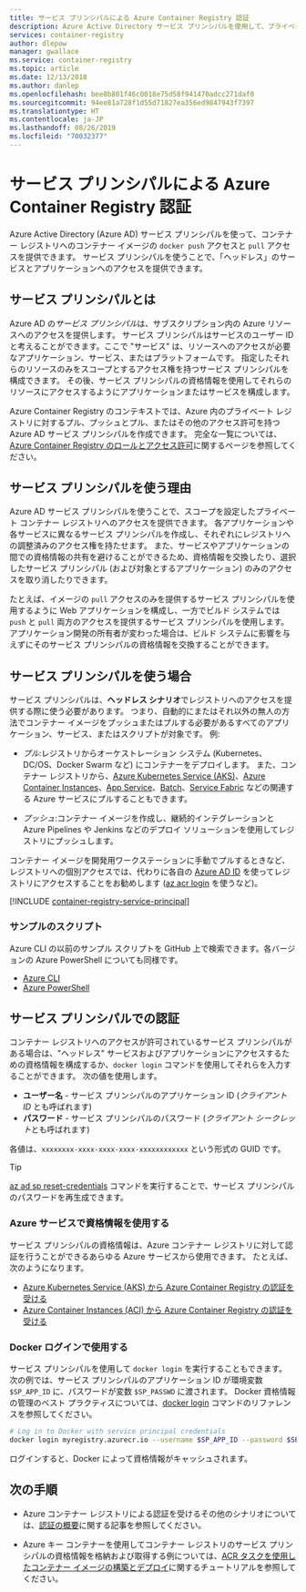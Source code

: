 ```yaml
---
title: サービス プリンシパルによる Azure Container Registry 認証
description: Azure Active Directory サービス プリンシパルを使用して、プライベート コンテナー レジストリ内のイメージへのアクセスを提供します。
services: container-registry
author: dlepow
manager: gwallace
ms.service: container-registry
ms.topic: article
ms.date: 12/13/2018
ms.author: danlep
ms.openlocfilehash: bee8b801f46c0018e75d58f941470adcc271daf0
ms.sourcegitcommit: 94ee81a728f1d55d71827ea356ed9847943f7397
ms.translationtype: HT
ms.contentlocale: ja-JP
ms.lasthandoff: 08/26/2019
ms.locfileid: "70032377"
---
```

# <a name="azure-container-registry-authentication-with-service-principals"></a>サービス プリンシパルによる Azure Container Registry 認証

Azure Active Directory (Azure AD) サービス プリンシパルを使って、コンテナー レジストリへのコンテナー イメージの `docker push` アクセスと `pull` アクセスを提供できます。 サービス プリンシパルを使うことで、「ヘッドレス」のサービスとアプリケーションへのアクセスを提供できます。

## <a name="what-is-a-service-principal"></a>サービス プリンシパルとは

Azure AD の*サービス プリンシパル*は、サブスクリプション内の Azure リソースへのアクセスを提供します。 サービス プリンシパルはサービスのユーザー ID と考えることができます。ここで "サービス" は、リソースへのアクセスが必要なアプリケーション、サービス、またはプラットフォームです。 指定したそれらのリソースのみをスコープとするアクセス権を持つサービス プリンシパルを構成できます。 その後、サービス プリンシパルの資格情報を使用してそれらのリソースにアクセスするようにアプリケーションまたはサービスを構成します。

Azure Container Registry のコンテキストでは、Azure 内のプライベート レジストリに対するプル、プッシュとプル、またはその他のアクセス許可を持つ Azure AD サービス プリンシパルを作成できます。 完全な一覧については、[Azure Container Registry のロールとアクセス許可](container-registry-roles.md)に関するページを参照してください。

## <a name="why-use-a-service-principal"></a>サービス プリンシパルを使う理由

Azure AD サービス プリンシパルを使うことで、スコープを設定したプライベート コンテナー レジストリへのアクセスを提供できます。 各アプリケーションや各サービスに異なるサービス プリンシパルを作成し、それぞれにレジストリへの調整済みのアクセス権を持たせます。 また、サービスやアプリケーションの間での資格情報の共有を避けることができるため、資格情報を交換したり、選択したサービス プリンシパル (および対象とするアプリケーション) のみのアクセスを取り消したりできます。

たとえば、イメージの `pull` アクセスのみを提供するサービス プリンシパルを使用するように Web アプリケーションを構成し、一方でビルド システムでは `push` と `pull` 両方のアクセスを提供するサービス プリンシパルを使用します。 アプリケーション開発の所有者が変わった場合は、ビルド システムに影響を与えずにそのサービス プリンシパルの資格情報を交換することができます。

## <a name="when-to-use-a-service-principal"></a>サービス プリンシパルを使う場合

サービス プリンシパルは、**ヘッドレス シナリオ**でレジストリへのアクセスを提供する際に使う必要があります。 つまり、自動的にまたはそれ以外の無人の方法でコンテナー イメージをプッシュまたはプルする必要があるすべてのアプリケーション、サービス、またはスクリプトが対象です。 例:

  * *プル*:レジストリからオーケストレーション システム (Kubernetes、DC/OS、Docker Swarm など) にコンテナーをデプロイします。 また、コンテナー レジストリから、[Azure Kubernetes Service (AKS)](container-registry-auth-aks.md)、[Azure Container Instances](container-registry-auth-aci.md)、[App Service](../app-service/index.yml)、[Batch](../batch/index.yml)、[Service Fabric](/azure/service-fabric/) などの関連する Azure サービスにプルすることもできます。

  * *プッシュ*:コンテナー イメージを作成し、継続的インテグレーションと Azure Pipelines や Jenkins などのデプロイ ソリューションを使用してレジストリにプッシュします。

コンテナー イメージを開発用ワークステーションに手動でプルするときなど、レジストリへの個別アクセスでは、代わりに各自の [Azure AD ID](container-registry-authentication.md#individual-login-with-azure-ad) を使ってレジストリにアクセスすることをお勧めします ([az acr login][az-acr-login] を使うなど)。

[!INCLUDE [container-registry-service-principal](../../includes/container-registry-service-principal.md)]

### <a name="sample-scripts"></a>サンプルのスクリプト

Azure CLI の以前のサンプル スクリプトを GitHub 上で検索できます。各バージョンの Azure PowerShell についても同様です。

* [Azure CLI][acr-scripts-cli]
* [Azure PowerShell][acr-scripts-psh]

## <a name="authenticate-with-the-service-principal"></a>サービス プリンシパルでの認証

コンテナー レジストリへのアクセスが許可されているサービス プリンシパルがある場合は、"ヘッドレス" サービスおよびアプリケーションにアクセスするための資格情報を構成するか、`docker login` コマンドを使用してそれらを入力することができます。 次の値を使用します。

* **ユーザー名** - サービス プリンシパルのアプリケーション ID (*クライアント ID* とも呼ばれます)
* **パスワード** - サービス プリンシパルのパスワード (*クライアント シークレット*とも呼ばれます)

各値は、`xxxxxxxx-xxxx-xxxx-xxxx-xxxxxxxxxxxx` という形式の GUID です。 

> [!TIP]
> [az ad sp reset-credentials](/cli/azure/ad/sp/credential#az-ad-sp-credential-reset) コマンドを実行することで、サービス プリンシパルのパスワードを再生成できます。
>

### <a name="use-credentials-with-azure-services"></a>Azure サービスで資格情報を使用する

サービス プリンシパルの資格情報は、Azure コンテナー レジストリに対して認証を行うことができるあらゆる Azure サービスから使用できます。 たとえば、次のようになります。

* [Azure Kubernetes Service (AKS) から Azure Container Registry の認証を受ける](container-registry-auth-aks.md)
* [Azure Container Instances (ACI) から Azure Container Registry の認証を受ける](container-registry-auth-aci.md)

### <a name="use-with-docker-login"></a>Docker ログインで使用する

サービス プリンシパルを使用して `docker login` を実行することもできます。 次の例では、サービス プリンシパルのアプリケーション ID が環境変数 `$SP_APP_ID` に、パスワードが変数 `$SP_PASSWD` に渡されます。 Docker 資格情報の管理のベスト プラクティスについては、[docker login](https://docs.docker.com/engine/reference/commandline/login/) コマンドのリファレンスを参照してください。

```bash
# Log in to Docker with service principal credentials
docker login myregistry.azurecr.io --username $SP_APP_ID --password $SP_PASSWD
```

ログインすると、Docker によって資格情報がキャッシュされます。

## <a name="next-steps"></a>次の手順

* Azure コンテナー レジストリによる認証を受けるその他のシナリオについては、[認証の概要](container-registry-authentication.md)に関する記事を参照してください。

* Azure キー コンテナーを使用してコンテナー レジストリのサービス プリンシパルの資格情報を格納および取得する例については、[ACR タスクを使用したコンテナー イメージの構築とデプロイ](container-registry-tutorial-quick-task.md)に関するチュートリアルを参照してください。

<!-- LINKS - External -->
[acr-scripts-cli]: https://github.com/Azure/azure-docs-cli-python-samples/tree/master/container-registry
[acr-scripts-psh]: https://github.com/Azure/azure-docs-powershell-samples/tree/master/container-registry

<!-- LINKS - Internal -->
[az-acr-login]: /cli/azure/acr#az-acr-login
